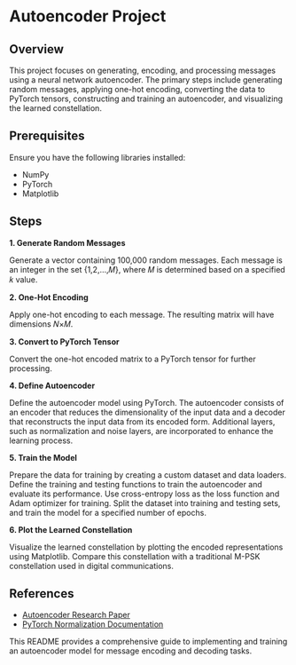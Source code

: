 # Autoencoder Project

## Overview
This project focuses on generating, encoding, and processing messages using a neural network autoencoder. 
The primary steps include generating random messages, applying one-hot encoding, converting the data to PyTorch tensors, constructing and training an autoencoder, and visualizing the learned constellation.

## Prerequisites
Ensure you have the following libraries installed:

- NumPy
- PyTorch
- Matplotlib

## Steps
**1. Generate Random Messages**
   
Generate a vector containing 100,000 random messages. Each message is an integer in the set {1,2,…,𝑀}, where 𝑀 is determined based on a specified 𝑘 value.

**2. One-Hot Encoding**

Apply one-hot encoding to each message. The resulting matrix will have dimensions 𝑁×𝑀.

**3. Convert to PyTorch Tensor**
   
Convert the one-hot encoded matrix to a PyTorch tensor for further processing.

**4. Define Autoencoder**
   
Define the autoencoder model using PyTorch. The autoencoder consists of an encoder that reduces the dimensionality of the input data and a decoder that reconstructs the input data from its encoded form. Additional layers, such as normalization and noise layers, are incorporated to enhance the learning process.

**5. Train the Model**
    
Prepare the data for training by creating a custom dataset and data loaders. Define the training and testing functions to train the autoencoder and evaluate its performance. Use cross-entropy loss as the loss function and Adam optimizer for training. Split the dataset into training and testing sets, and train the model for a specified number of epochs.

**6. Plot the Learned Constellation**

Visualize the learned constellation by plotting the encoded representations using Matplotlib. Compare this constellation with a traditional M-PSK constellation used in digital communications.

## References
- [Autoencoder Research Paper](https://arxiv.org/pdf/1702.00832)
- [PyTorch Normalization Documentation](https://pytorch.org/docs/stable/generated/torch.nn.functional.normalize.html)
  
This README provides a comprehensive guide to implementing and training an autoencoder model for message encoding and decoding tasks.
